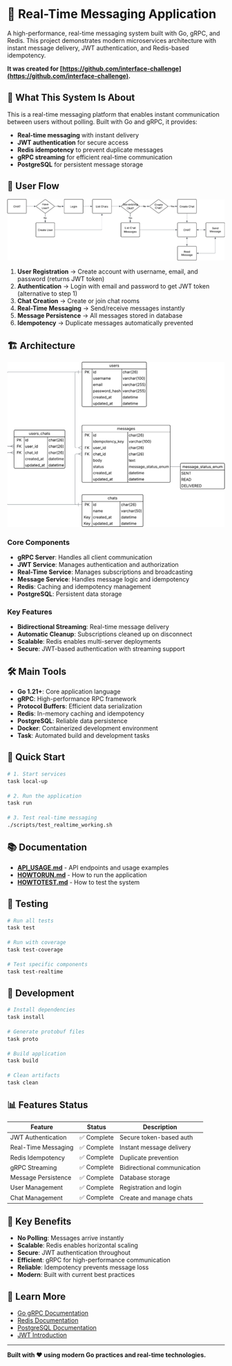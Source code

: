 # 🚀 **Real-Time Messaging Application**

A high-performance, real-time messaging system built with Go, gRPC, and Redis. This project demonstrates modern microservices architecture with instant message delivery, JWT authentication, and Redis-based idempotency.

**It was created for [https://github.com/interface-challenge](https://github.com/interface-challenge).**

## 🎯 **What This System Is About**

This is a real-time messaging platform that enables instant communication between users without polling. Built with Go and gRPC, it provides:

- **Real-time messaging** with instant delivery
- **JWT authentication** for secure access
- **Redis idempotency** to prevent duplicate messages
- **gRPC streaming** for efficient real-time communication
- **PostgreSQL** for persistent message storage

## 🔄 **User Flow**

![User Flow](docs/user-flow.png)

1. **User Registration** → Create account with username, email, and password (returns JWT token)
2. **Authentication** → Login with email and password to get JWT token (alternative to step 1)
3. **Chat Creation** → Create or join chat rooms
4. **Real-Time Messaging** → Send/receive messages instantly
5. **Message Persistence** → All messages stored in database
6. **Idempotency** → Duplicate messages automatically prevented

## 🏗 **Architecture**

![Architecture](docs/models.png)

### **Core Components**
- **gRPC Server**: Handles all client communication
- **JWT Service**: Manages authentication and authorization
- **Real-Time Service**: Manages subscriptions and broadcasting
- **Message Service**: Handles message logic and idempotency
- **Redis**: Caching and idempotency management
- **PostgreSQL**: Persistent data storage

### **Key Features**
- **Bidirectional Streaming**: Real-time message delivery
- **Automatic Cleanup**: Subscriptions cleaned up on disconnect
- **Scalable**: Redis enables multi-server deployments
- **Secure**: JWT-based authentication with streaming support

## 🛠 **Main Tools**

- **Go 1.21+**: Core application language
- **gRPC**: High-performance RPC framework
- **Protocol Buffers**: Efficient data serialization
- **Redis**: In-memory caching and idempotency
- **PostgreSQL**: Reliable data persistence
- **Docker**: Containerized development environment
- **Task**: Automated build and development tasks

## 🚀 **Quick Start**

```bash
# 1. Start services
task local-up

# 2. Run the application
task run

# 3. Test real-time messaging
./scripts/test_realtime_working.sh
```

## 📚 **Documentation**

- **[API_USAGE.md](docs/API_USAGE.md)** - API endpoints and usage examples
- **[HOWTORUN.md](docs/HOWTORUN.md)** - How to run the application
- **[HOWTOTEST.md](docs/HOWTOTEST.md)** - How to test the system

## 🧪 **Testing**

```bash
# Run all tests
task test

# Run with coverage
task test-coverage

# Test specific components
task test-realtime
```

## 🔧 **Development**

```bash
# Install dependencies
task install

# Generate protobuf files
task proto

# Build application
task build

# Clean artifacts
task clean
```

## 📊 **Features Status**

| Feature | Status | Description |
|---------|--------|-------------|
| JWT Authentication | ✅ Complete | Secure token-based auth |
| Real-Time Messaging | ✅ Complete | Instant message delivery |
| Redis Idempotency | ✅ Complete | Duplicate prevention |
| gRPC Streaming | ✅ Complete | Bidirectional communication |
| Message Persistence | ✅ Complete | Database storage |
| User Management | ✅ Complete | Registration and login |
| Chat Management | ✅ Complete | Create and manage chats |

## 🌟 **Key Benefits**

- **No Polling**: Messages arrive instantly
- **Scalable**: Redis enables horizontal scaling
- **Secure**: JWT authentication throughout
- **Efficient**: gRPC for high-performance communication
- **Reliable**: Idempotency prevents message loss
- **Modern**: Built with current best practices

## 📖 **Learn More**

- [Go gRPC Documentation](https://grpc.io/docs/languages/go/)
- [Redis Documentation](https://redis.io/documentation)
- [PostgreSQL Documentation](https://www.postgresql.org/docs/)
- [JWT Introduction](https://jwt.io/introduction)

---

**Built with ❤️ using modern Go practices and real-time technologies.**